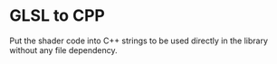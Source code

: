 # GLSL to CPP
Put the shader code into C++ strings to be used directly in the library without
any file dependency.
